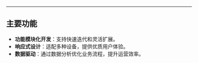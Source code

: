 

---

## 主要功能

- **功能模块化开发**：支持快速迭代和灵活扩展。
- **响应式设计**：适配多种设备，提供优质用户体验。
- **数据驱动**：通过数据分析优化业务流程，提升运营效率。
